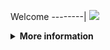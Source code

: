 Welcome
--------|
![](https://media.tenor.com/iVCiM9W7cvYAAAAd/welcome.gif)

<details>
  <summary><b>More information</b></summary>

#### ★ Social Accounts ★
<a href="https://www.facebook.com/xxx.hilmanxd"><img src="https://raw.githubusercontent.com/Dumai-991/Dumai-991/main/Image/images.png" alt="alt text" width="75" height="75"></a>
```
Terima Kasih Kepada
- ALL AUTHOR & ALL CRACKER
Karena Telah Menjadikan Saya Sebagai Pemegang Script Ini 
```
# ✭ Python Enc
### Made With ❤️ 
```
ADA BUG?LAPOR ADMIN
```
### ⇨  Install Script Di Termux
```python
termux-change-repo
pkg install python git -y
git clone https://github.com/H1LM4N-14/PYOBF_ENC
cd PYOBF_ENC
git pull
python pyobf_enc.py
```

** JANGAN LUPA KASIH BINTANG **

** DON'T FORGET TO GIVE STARS **
</details>
